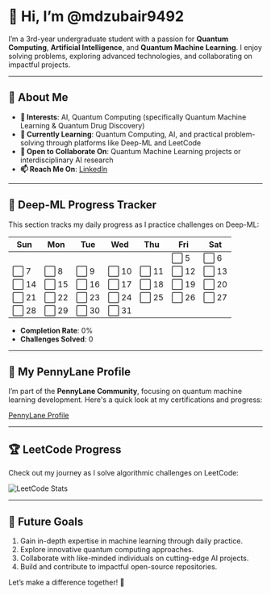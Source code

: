 # 👋 Hi, I’m @mdzubair9492  

I’m a 3rd-year undergraduate student with a passion for **Quantum Computing**, **Artificial Intelligence**, and **Quantum Machine Learning**. I enjoy solving problems, exploring advanced technologies, and collaborating on impactful projects.  

---

## 🌟 About Me  
- **👀 Interests**: AI, Quantum Computing (specifically Quantum Machine Learning & Quantum Drug Discovery)  
- **🌱 Currently Learning**: Quantum Computing, AI, and practical problem-solving through platforms like Deep-ML and LeetCode  
- **💞️ Open to Collaborate On**: Quantum Machine Learning projects or interdisciplinary AI research  
- **📫 Reach Me On**: [LinkedIn](https://www.linkedin.com/in/md-zubair-419242227/)  

---

## 🧠 Deep-ML Progress Tracker  
This section tracks my daily progress as I practice challenges on Deep-ML:  

| Sun | Mon | Tue | Wed | Thu | Fri | Sat |
|-----|-----|-----|-----|-----|-----|-----|
|     |     |     |     |     | ⬜ 5 | ⬜ 6 |
| ⬜ 7 | ⬜ 8 | ⬜ 9 | ⬜ 10 | ⬜ 11 | ⬜ 12 | ⬜ 13 |
| ⬜ 14 | ⬜ 15 | ⬜ 16 | ⬜ 17 | ⬜ 18 | ⬜ 19 | ⬜ 20 |
| ⬜ 21 | ⬜ 22 | ⬜ 23 | ⬜ 24 | ⬜ 25 | ⬜ 26 | ⬜ 27 |
| ⬜ 28 | ⬜ 29 | ⬜ 30 | ⬜ 31 |     |     |     |

- **Completion Rate**: 0%  
- **Challenges Solved**: 0  

---

## 🏅 My PennyLane Profile  
I’m part of the **PennyLane Community**, focusing on quantum machine learning development. Here's a quick look at my certifications and progress:  

[PennyLane Profile](https://https://pennylane.ai/profile/MdZubair)

---

## 🏆 LeetCode Progress  
Check out my journey as I solve algorithmic challenges on LeetCode:  

![LeetCode Stats](https://leetcode-stats.vercel.app/api?username=mz548492&theme=dark)  





---

## 🚀 Future Goals  
1. Gain in-depth expertise in machine learning through daily practice.  
2. Explore innovative quantum computing approaches.  
3. Collaborate with like-minded individuals on cutting-edge AI projects.  
4. Build and contribute to impactful open-source repositories.  

Let’s make a difference together! 🌌  



<!---
mdzubair9492/mdzubair9492 is a ✨ special ✨ repository because its `README.md` (this file) appears on your GitHub profile.
You can click the Preview link to take a look at your changes.
--->
